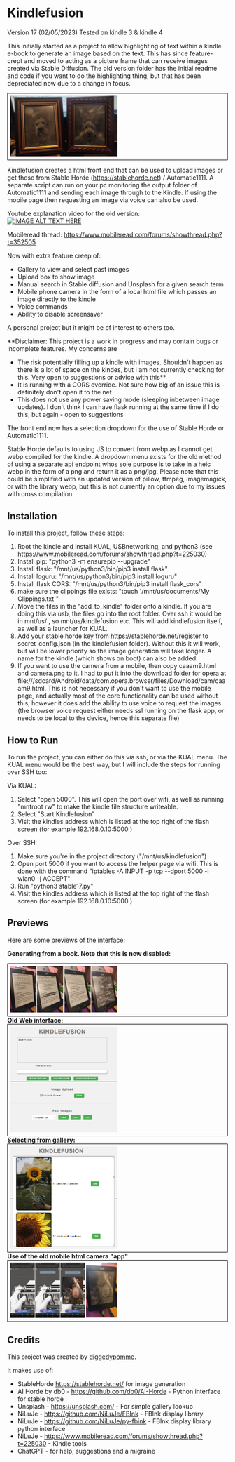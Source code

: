 # Kindlefusion 

Version 17 (02/05/2023)
Tested on kindle 3 & kindle 4

This initially started as a project to allow highlighting of text within a kindle e-book to generate an image based on the text. This has since feature-crept and moved to acting as a picture frame that can receive images created via Stable Diffusion. The old version folder has the initial readme and code if you want to do the highlighting thing, but that has been depreciated now due to a change in focus.

<div style="border: 1px solid black; padding: 5px; display: inline-block;">
  <img src="/documentation/1682950016238.jpeg" alt="Camera Preview" style="max-width: 50%; height: auto;">
</div>
<BR>

Kindlefusion creates a html front end that can be used to upload images or get these from Stable Horde (https://stablehorde.net) / Automatic1111. A separate script can run on your pc monitoring the output folder of Automatic1111 and sending each image through to the Kindle. If using the mobile page then requesting an image via voice can also be used.


Youtube explanation video for the old version:
<BR>
[![IMAGE ALT TEXT HERE](https://img.youtube.com/vi/SueGVpyrgG8/0.jpg)](https://www.youtube.com/watch?v=SueGVpyrgG8)

Mobileread thread: https://www.mobileread.com/forums/showthread.php?t=352505

Now with extra feature creep of:
- Gallery to view and select past images
- Upload box to show image
- Manual search in Stable diffusion and Unsplash for a given search term
- Mobile phone camera in the form of a local html file which passes an image directly to the kindle
- Voice commands
- Ability to disable screensaver

A personal project but it might be of interest to others too. 

**Disclaimer: This project is a work in progress and may contain bugs or incomplete features.
My concerns are 
- The risk potentially filling up a kindle with images. Shouldn't happen as there is a lot of space on the kindes, but I am not currently checking for this. Very open to suggestions or advice with this**
- It is running with a CORS override. Not sure how big of an issue this is - definitely don't open it to the net
- This does not use any power saving mode (sleeping inbetween image updates). I don't think I can have flask running at the same time if I do this, but again - open to suggestions


The front end now has a selection dropdown for the use of Stable Horde or Automatic1111. 

Stable Horde defaults to using JS to convert from webp as I cannot get webp compiled for the kindle. A dropdown menu exists for the old method of using a separate api endpoint whos sole purpose is to take in a heic webp in the form of a png and return it as a png/jpg. Please note that this could be simplified with an updated version of pillow, ffmpeg, imagemagick, or with the library webp, but this is not currently an option due to my issues with cross compilation.

## Installation

To install this project, follow these steps:

1. Root the kindle and install KUAL, USBnetworking, and python3 (see https://www.mobileread.com/forums/showthread.php?t=225030)
1. Install pip: "python3 -m ensurepip --upgrade"
2. Install flask: "/mnt/us/python3/bin/pip3 install flask"
2. Install loguru: "/mnt/us/python3/bin/pip3 install loguru"
2. Install flask CORS: "/mnt/us/python3/bin/pip3 install flask_cors"
2. make sure the clippings file exists: "touch  '/mnt/us/documents/My Clippings.txt'"
2. Move the files in the "add_to_kindle" folder onto a kindle. If you are doing this via usb, the files go into the root folder. Over ssh it would be in mnt/us/ , so mnt/us/kindlefusion  etc. This will add kindlefusion itself, as well as a launcher for KUAL.
3. Add your stable horde key from https://stablehorde.net/register to secret_config.json (in the kindlefusion folder). Without this it will work, but will be lower priority so the image generation will take longer. A name for the kindle (which shows on boot) can also be added.
4. If you want to use the camera from a mobile, then copy caaam9.html and camera.png to it. I had to put it into the download folder for opera at file:///sdcard/Android/data/com.opera.browser/files/Download/cam/caaam9.html. This is not necessary if you don't want to use the mobile page, and actually most of the core functionality can be used without this, however it does add the ability to use voice to request the images (the browser voice request either needs ssl running on the flask app, or needs to be local to the device, hence this separate file)



## How to Run

To run the project, you can either do this via ssh, or via the KUAL menu. The KUAL menu would be the best way, but I will include the steps for running over SSH too:

Via KUAL:
1. Select "open 5000". This will open the port over wifi, as well as running "mntroot rw" to make the kindle file structure writeable.
2. Select "Start Kindlefusion"
3. Visit the kindles address which is listed at the top right of the flash screen (for example 192.168.0.10:5000 )

Over SSH:
1. Make sure you're in the project directory ("/mnt/us/kindlefusion")
2. Open port 5000 if you want to access the helper page via wifi. This is done with the command "iptables -A INPUT -p tcp --dport 5000 -i wlan0 -j ACCEPT"
3. Run "python3 stable17.py"
4. Visit the kindles address which is listed at the top right of the flash screen (for example 192.168.0.10:5000 )


## Previews

Here are some previews of the interface:


<strong>Generating from a book. Note that this is now disabled:</strong>
<div style="border: 1px solid black; padding: 5px; display: inline-block;">
  <img src="/documentation/lookup.png" alt="Interface Preview" style="max-width: 50%; height: auto;">
</div>
<br>
<strong>Old Web interface:</strong>
<div style="border: 1px solid black; padding: 5px; display: inline-block;">
  <img src="/documentation/interface.png" alt="Interface Preview" style="max-width: 50%; height: auto;">
</div>
<br>
<strong>Selecting from gallery:</strong>
<div style="border: 1px solid black; padding: 5px; display: inline-block;">
  <img src="/documentation/gallery.png" alt="Gallery Preview" style="max-width: 50%; height: auto;">
</div>
<br>
<strong>Use of the old mobile html camera "app"</strong>
<div style="border: 1px solid black; padding: 5px; display: inline-block;">
  <img src="/documentation/camera.png" alt="Camera Preview" style="max-width: 50%; height: auto;">
</div>






## Credits

This project was created by [diggedypomme](https://github.com/diggedypomme). 

It makes use of:

- StableHorde https://stablehorde.net/ for image generation
- AI Horde by db0 - https://github.com/db0/AI-Horde - Python interface for stable horde
- Unsplash  - https://unsplash.com/ - For simple gallery lookup
- NiLuJe  - https://github.com/NiLuJe/FBInk - FBInk display library
- NiLuJe  - https://github.com/NiLuJe/py-fbink - FBInk display library python interface
- NiLuJe  - https://www.mobileread.com/forums/showthread.php?t=225030 - Kindle tools
- ChatGPT - for help, suggestions and a migraine
